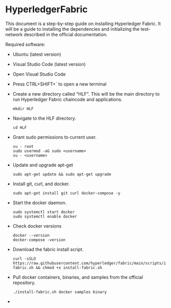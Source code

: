 # HyperledgerFabric

This document is a step-by-step guide on installing Hyperledger Fabric. It will be a guide to installing the dependencies and initializing the test-network described in the official documentation.

Required software:
* Ubuntu (latest version)
* Visual Studio Code (latest version)

* Open Visual Studio Code
* Press CTRL+SHIFT+` to open a new terminal
* Create a new directory called "HLF". This will be the main directory to run Hyperledger Fabric chaincode and applications.
  ```
  mkdir HLF
  ```
* Navigate to the HLF directory.
  ```
  cd HLF
  ```
* Grant sudo permissions to current user.
  ```
  su - root
  sudo usermod -aG sudo <username>
  su - <username>
  ```
* Update and upgrade apt-get
  ```
  sudo apt-get update && sudo apt-get upgrade
  ```
* Install git, curl, and docker.
  ```
  sudo apt-get install git curl docker-compose -y
  ```
* Start the docker daemon.
  ```
  sudo systemctl start docker
  sudo systemctl enable docker
  ```
* Check docker versions
  ```
  docker --version
  docker-compose -version
  ```
* Download the fabric install script.
  ```
  curl -sSLO https://raw.githubusercontent.com/hyperledger/fabric/main/scripts/install-fabric.sh && chmod +x install-fabric.sh
  ```
* Pull docker containers, binaries, and samples from the official repository.
  ```
  ./install-fabric.sh docker samples binary
  ```
* 

